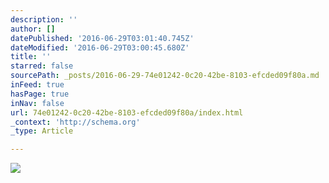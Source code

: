 ```yaml
---
description: ''
author: []
datePublished: '2016-06-29T03:01:40.745Z'
dateModified: '2016-06-29T03:00:45.680Z'
title: ''
starred: false
sourcePath: _posts/2016-06-29-74e01242-0c20-42be-8103-efcded09f80a.md
inFeed: true
hasPage: true
inNav: false
url: 74e01242-0c20-42be-8103-efcded09f80a/index.html
_context: 'http://schema.org'
_type: Article

---
```

![](https://the-grid-user-content.s3-us-west-2.amazonaws.com/84ac26d4-bb59-49b7-908b-82b9e8a4ef9d.png)